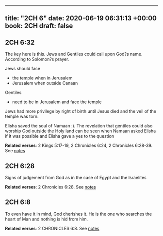 
---
title: "2CH 6"
date: 2020-06-19 06:31:13 +00:00
book: 2CH
draft: false
---

## 2CH 6:32

The key here is this. Jews and Gentiles could call upon God?s name. According to Solomon?s prayer.

Jews should face 
* the temple when in Jerusalem
* Jerusalem when outside Canaan

Gentiles
* need to be in Jerusalem and face the temple

Jews had more privilege by right of birth until Jesus died and the veil of the temple was torn.

Elisha saved the soul of Namaan :). The revelation that gentiles could also worship God outside the Holy land can be seen when Namaan asked Elisha if it was possible and Elisha gave a yes to the question

**Related verses**: 2 Kings 5:17-19, 2 Chronicles 6:24, 2 Chronicles 6:28-39. See [notes](https://my.bible.com/notes/3455202823540302414)


## 2CH 6:28

Signs of judgement from God as in the case of Egypt and the Israelites

**Related verses**: 2 Chronicles 6:28. See [notes](https://my.bible.com/notes/3455195909632811569)


## 2CH 6:8

To even have it in mind, God cherishes it. He is the one who searches the heart of Man and nothing is hid from him.

**Related verses**: 2 CHRONICLES 6:8. See [notes](https://my.bible.com/notes/2805317400131265502)

